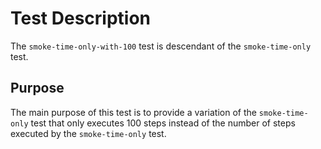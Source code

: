 # Test Description

The `smoke-time-only-with-100` test is descendant of the
`smoke-time-only` test.

## Purpose

The main purpose of this test is to provide a variation
of the `smoke-time-only` test that only executes 100
steps instead of the number of steps executed by the
`smoke-time-only` test.
